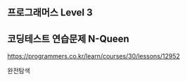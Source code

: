 ## 프로그래머스 Level 3

## 코딩테스트 연습문제 N-Queen

https://programmers.co.kr/learn/courses/30/lessons/12952

완전탐색
